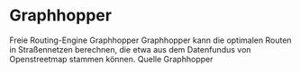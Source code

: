 # Graphhopper
Freie Routing-Engine Graphhopper
Graphhopper kann die optimalen Routen in Straßennetzen berechnen, die etwa aus dem Datenfundus von Openstreetmap stammen können. Quelle Graphhopper

